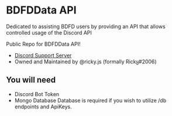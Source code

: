 # BDFDData API
Dedicated to assisting BDFD users by providing an API that allows controlled usage of the Discord API

Public Repo for BDFDData API! 

- [Discord Support Server](https://discord.gg/9s65BZDrbV)
- Owned and Maintained by @ricky.js (formally Rickყ#2006)


## You will need
- Discord Bot Token
- Mongo Database
Database is required if you wish to utilize /db endpoints and ApiKeys.
